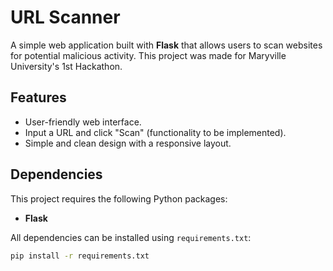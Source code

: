 # URL Scanner

A simple web application built with **Flask** that allows users to scan websites for potential malicious activity. This project was made for Maryville University's 1st Hackathon.


## Features

- User-friendly web interface.
- Input a URL and click "Scan" (functionality to be implemented).
- Simple and clean design with a responsive layout.

## Dependencies

This project requires the following Python packages:

- **Flask**

All dependencies can be installed using `requirements.txt`:

```bash
pip install -r requirements.txt
